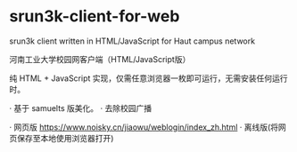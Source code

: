 # srun3k-client-for-web
srun3k client written in HTML/JavaScript for Haut campus network

河南工业大学校园网客户端（HTML/JavaScript版）

纯 HTML + JavaScript 实现，仅需任意浏览器一枚即可运行，无需安装任何运行时。

· 基于 samuelts 版美化。
· 去除校园广播

· 网页版 https://www.noisky.cn/jiaowu/weblogin/index_zh.html
· 离线版(将网页保存至本地使用浏览器打开)
